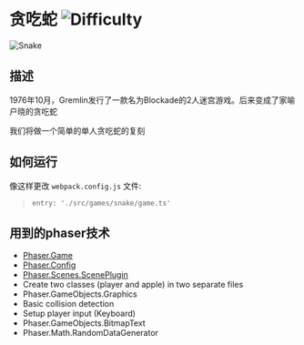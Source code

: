 # 贪吃蛇 ![Difficulty](https://img.shields.io/badge/Difficulty-Beginner-green.svg)

![Snake](assets/github/snake.png)

## 描述

1976年10月，Gremlin发行了一款名为Blockade的2人迷宫游戏。后来变成了家喻户晓的贪吃蛇

我们将做一个简单的单人贪吃蛇的复刻

## 如何运行

像这样更改 `webpack.config.js` 文件:
> `entry: './src/games/snake/game.ts'`

## 用到的phaser技术

* [Phaser.Game](https://github.com/idongliming/phaser3-typescript/blob/master/cheatsheets/boot/game.md)
* [Phaser.Config](https://github.com/idongliming/phaser3-typescript/blob/master/cheatsheets/boot/config.md)
* [Phaser.Scenes.ScenePlugin](https://github.com/idongliming/phaser3-typescript/blob/master/cheatsheets/scene/plugins/scene-plugin.md)
* Create two classes (player and apple) in two separate files
* Phaser.GameObjects.Graphics
* Basic collision detection
* Setup player input (Keyboard)
* Phaser.GameObjects.BitmapText
* Phaser.Math.RandomDataGenerator
